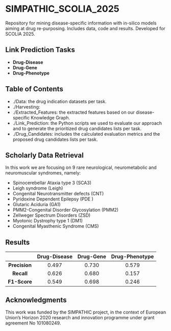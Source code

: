 # SIMPATHIC_SCOLIA_2025
Repository for mining disease-specific information with in-silico models aiming at drug re-purposing. Includes data, code and results. Developed for SCOLIA 2025.

## Link Prediction Tasks
- **Drug-Disease**
- **Drug-Gene**
- **Drug-Phenotype**

## Table of Contents
- ./Data: the drug indication datasets per task.
- ./Harvesting:
- ./Extracted_Features: the extracted features based on our disease-specific Knowledge Graph.
- ./Link_Prediction: the Python scripts we used to evaluate our approach and to generate the prioritized drug candidates lists per task.
- ./Drug_Candidates: includes the calculated evaluation metrics and the proposed drug candidates lists per task.

## Scholarly Data Retrieval
In this work we are focusing on 9 rare neurological, neurometabolic and neuromuscular syndromes, namely:

- Spinocerebellar Ataxia type 3 (SCA3)
- Leigh syndrome (Leigh)
- Congenital Neurotransmitter defects (CNT)
- Pyridoxine Dependent Epilepsy (PDE )
- Glutaric Aciduria (GA1)
- PMM2-Congenital Disorder Glycosylation (PMM2)
- Zellweger Spectrum Disorders (ZSD)
- Myotonic Dystrophy type 1 (DM1)
- Congenital Myasthenic Syndrome (CMS)

## Results
| | Drug-Disease | Drug-Gene | Drug-Phenotype |
| :---:         | :---:         |     :---:      |         :---: |
| **Precision**   | 0.497   | 0.730     | 0.579    |
| **Recall**   | 0.626     | 0.680       | 0.157      |
| **F1-Score**   | 0.549     | 0.698       | 0.246      |

## Acknowledgments
This work was funded by the SIMPATHIC project, in the context of European Union’s Horizon 2020 research and innovation programme under grant agreement No 101080249.
